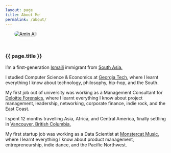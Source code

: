 ```yaml
---
layout: page
title: About Me
permalink: /about/
---
```


<section id="introduction">
    <div class="wrapper">
        <article class="post">
            <div class="post-content">
                <p><a href="{{ site.author.instagram }}" target="_blank">
                        <img alt="Amin Ali" src="{{ site.author.image2 }}" style="float: center; max-width: 90%; margin: 0 0 2em 2em; border-radius: 999px" />
                    </a>
                </p>
                <h3>{{ page.title }}</h3>
                <p>I’m a first-generation <a href="https://the.ismaili/us/en/about/ismaili-community">Ismaili</a> immigrant from <a href="https://www.penguinrandomhouse.com/books/307954/instant-city-by-steve-inskeep/">South Asia.</a></p>    
                <p>I studied Computer Science & Economics at <a href="https://www.gatech.edu">Georgia Tech,</a> where I learnt everything I know about technology, philosophy, hip-hop, and the South.</p> 
                <p>My first job out of university was working as a Management Consultant for <a href="https://www2.deloitte.com/us/en/pages/advisory/articles/forensic-analytics-in-fraud-investigations.html">Deloitte Forensics,</a> where I learnt everything I know about project management, leadership, networking, corporate finance, indie rock, and the East Coast.</p> 
                <p>I spent 12 months travelling Asia, Africa, and Central America, finally settling in  <a href="https://vancouver.ca/guides/visiting-vancouver.aspx">Vancouver, British Columbia.</a></p> 
                <p>My first startup job was working as a Data Scientist at <a href="https://www.monstercat.com/about">Monstercat Music,</a> where I learnt everything I know about product management, entrepreneurship, indie dance, and the Pacific Northwest.</p>                 
            </div>
        </article>      
    </div>
</section>

